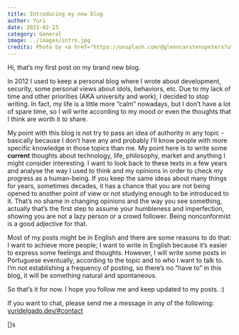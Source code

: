 ```yaml
---
title: Introducing my new blog
author: Yuri
date: 2021-02-23
category: General
image: ../images/intro.jpg
credits: Photo by <a href="https://unsplash.com/@glenncarstenspeters?utm_source=unsplash&amp;utm_medium=referral&amp;utm_content=creditCopyText">Glenn Carstens-Peters</a> on <a href="https://unsplash.com/s/photos/computer?utm_source=unsplash&amp;utm_medium=referral&amp;utm_content=creditCopyText">Unsplash</a>
---
```


Hi, that’s my first post on my brand new blog. 

In 2012 I used to keep a personal blog where I wrote about development, security, some personal views about idols, behaviors, etc. Due to my lack of time and other priorities (AKA university and work), I decided to stop writing. In fact, my life is a little more “calm” nowadays, but I don’t have a lot of spare time, so I will write according to my mood or even the thoughts that I think are worth it to share.

My point with this blog is not try to pass an idea of authority in any topic - basically because I don’t have any and probably I’ll know people with more specific knowledge in those topics than me. My point here is to write some **current** thoughts about technology, life, philosophy, market and anything I might consider interesting. I want to look back to these texts in a few years and analyse the way I used to think and my opinions in order to check my progress as a human-being. If you keep the same ideas about many things for years, sometimes decades, it has a chance that you are not being opened to another point of view or not studying enough to be introduced to it. That’s no shame in changing opinions and the way you see something, actually that’s the first step to assume your humbleness and imperfection, showing you are not a lazy person or a crowd follower. Being nonconformist is a good adjective for that.

Most of my posts might be in English and there are some reasons to do that: I want to achieve more people; I want to write in English because it’s easier to express some feelings and thoughts. However, I will write some posts in Portuguese eventually, according to the topic and to who I want to talk to. I’m not establishing a frequency of posting, so there’s no “have to” in this blog, it will be something natural and spontaneous.

So that’s it for now. I hope you follow me and keep updated to my posts. :)

If you want to chat, please send me a message in any of the following: <a href="https://yuridelgado.dev/#contact">yuridelgado.dev/#contact</a>


[]s
